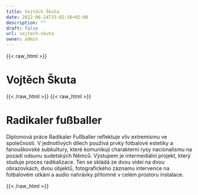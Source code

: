 ```yaml
---
title: Vojtěch Škuta
date: 2022-06-24T15:02:56+02:00
description: ""
draft: false
url: vojtech-skuta
owner: admin
---
```

{{< raw_html >}}
<h1 id="vojtěch-&scaron;kuta">Vojtěch &Scaron;kuta</h1>
{{< /raw_html >}}
<!-- SECTION BREAK -->
{{< raw_html >}}
<h1 class="b-detail__title">Radikaler fu&szlig;baller</h1>
<p>Diplomov&aacute; pr&aacute;ce Radikaler Fu&szlig;baller reflektuje vliv extremismu ve společnosti. V jednotliv&yacute;ch d&iacute;lech použ&iacute;v&aacute; prvky fotbalov&eacute; estetiky a fanou&scaron;kovsk&eacute; subkultury, kter&eacute; komunikuj&iacute; charaktern&iacute; rysy nacionalismu na pozad&iacute; odsunu sudetsk&yacute;ch Němců. V&yacute;stupem je intermedi&aacute;ln&iacute; projekt, kter&yacute; studuje proces radikalizace. Ten se skl&aacute;d&aacute; ze dvou vide&iacute; na dvou obrazovk&aacute;ch, dvou objektů, fotografick&eacute;ho z&aacute;znamu intervence na fotbalov&eacute;m utk&aacute;n&iacute; a audio nahr&aacute;vky př&iacute;tomn&eacute; v cel&eacute;m prostoru instalace.</p>
{{< /raw_html >}}
